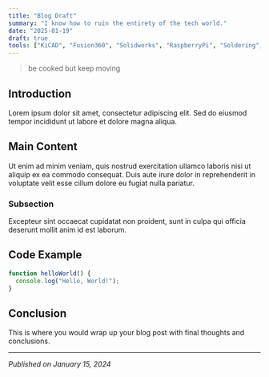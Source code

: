 ```yaml
---
title: "Blog Draft"
summary: "I know how to ruin the entirety of the tech world."
date: "2025-01-19"
draft: true
tools: ["KiCAD", "Fusion360", "Solidworks", "RaspberryPi", "Soldering", "Arduino", "CriticalThinking", "VPSHosting"]
---
```


> be cooked but keep moving

## Introduction

Lorem ipsum dolor sit amet, consectetur adipiscing elit. Sed do eiusmod tempor incididunt ut labore et dolore magna aliqua.

## Main Content

Ut enim ad minim veniam, quis nostrud exercitation ullamco laboris nisi ut aliquip ex ea commodo consequat. Duis aute irure dolor in reprehenderit in voluptate velit esse cillum dolore eu fugiat nulla pariatur.

### Subsection

Excepteur sint occaecat cupidatat non proident, sunt in culpa qui officia deserunt mollit anim id est laborum.

## Code Example

```javascript
function helloWorld() {
  console.log("Hello, World!");
}
```

## Conclusion

This is where you would wrap up your blog post with final thoughts and conclusions.

---

*Published on January 15, 2024* 